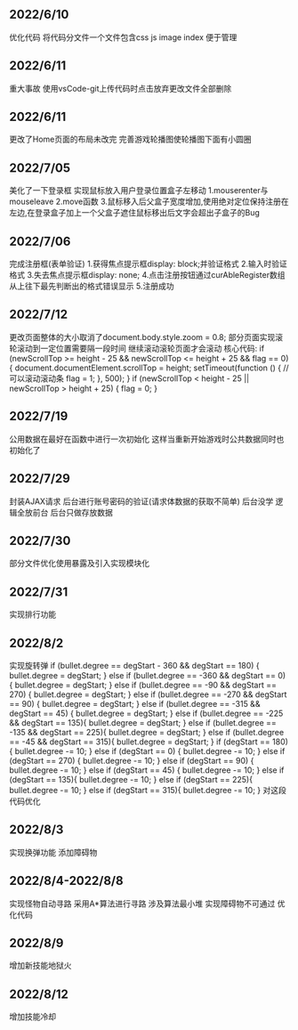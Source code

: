 ## 2022/6/10
优化代码
将代码分文件一个文件包含css     js      image     index
便于管理
## 2022/6/11
重大事故
使用vsCode-git上传代码时点击放弃更改文件全部删除
## 2022/6/11
更改了Home页面的布局未改完
完善游戏轮播图使轮播图下面有小圆圈
## 2022/7/05
美化了一下登录框
实现鼠标放入用户登录位置盒子左移动
    1.mouserenter与mouseleave
    2.move函数
    3.鼠标移入后父盒子宽度增加,使用绝对定位保持注册在左边,在登录盒子加上一个父盒子遮住鼠标移出后文字会超出子盒子的Bug
## 2022/7/06
完成注册框(表单验证)
1.获得焦点提示框display: block;并验证格式
2.输入时验证格式
3.失去焦点提示框display: none;
4.点击注册按钮通过curAbleRegister数组从上往下最先判断出的格式错误显示
5.注册成功

## 2022/7/12
更改页面整体的大小取消了document.body.style.zoom = 0.8;
部分页面实现滚轮滚动到一定位置需要隔一段时间
继续滚动滚轮页面才会滚动
核心代码:
if (newScrollTop >= height - 25 && newScrollTop <= height + 25 && flag == 0) {
    document.documentElement.scrollTop = height;
    setTimeout(function () {
        // 可以滚动滚动条
        flag = 1;
    }, 500);
}
if (newScrollTop < height - 25 || newScrollTop > height + 25) {
    flag = 0;
}
## 2022/7/19
公用数据在最好在函数中进行一次初始化
这样当重新开始游戏时公共数据同时也初始化了
## 2022/7/29
封装AJAX请求
后台进行账号密码的验证(请求体数据的获取不简单)
后台没学
逻辑全放前台
后台只做存放数据
## 2022/7/30
部分文件优化使用暴露及引入实现模块化
## 2022/7/31
实现排行功能
## 2022/8/2
实现旋转弹
    if (bullet.degree == degStart - 360 && degStart == 180) {
        bullet.degree = degStart;
    } else if (bullet.degree == -360 && degStart == 0) {
        bullet.degree = degStart;
    } else if (bullet.degree == -90 && degStart == 270) {
        bullet.degree = degStart;
    } else if (bullet.degree == -270 && degStart == 90) {
        bullet.degree = degStart;
    } else if (bullet.degree == -315 && degStart == 45) {
        bullet.degree = degStart;
    } else if (bullet.degree == -225 && degStart == 135){
        bullet.degree = degStart;
    } else if (bullet.degree == -135 && degStart == 225){
        bullet.degree = degStart;
    } else if (bullet.degree == -45 && degStart == 315){
        bullet.degree = degStart;
    }
    if (degStart == 180) {
        bullet.degree -= 10;
    } else if (degStart == 0) {
        bullet.degree -= 10;
    } else if (degStart == 270) {
        bullet.degree -= 10;
    } else if (degStart == 90) {
        bullet.degree -= 10;
    } else if (degStart == 45) {
        bullet.degree -= 10;
    } else if (degStart == 135){
        bullet.degree -= 10;
    } else if (degStart == 225){
        bullet.degree -= 10;
    } else if (degStart == 315){
        bullet.degree -= 10;
    }
对这段代码优化
## 2022/8/3
实现换弹功能
添加障碍物
## 2022/8/4-2022/8/8
实现怪物自动寻路
    采用A*算法进行寻路 涉及算法最小堆
实现障碍物不可通过
优化代码
## 2022/8/9
增加新技能地狱火
## 2022/8/12
增加技能冷却